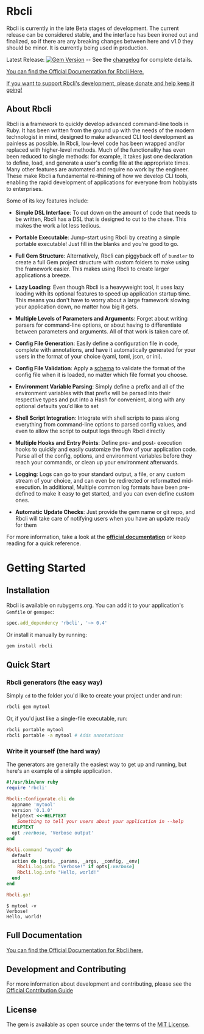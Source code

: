# Rbcli

Rbcli is currently in the late Beta stages of development. The current release can be considered stable, and the interface has been ironed out and finalized, so if there are any breaking changes between here and v1.0 they should be minor. It is currently being used in production.

Latest Release: [![Gem Version](https://badge.fury.io/rb/rbcli.svg)](https://badge.fury.io/rb/rbcli) -- See the [changelog][changelog] for complete details.

[You can find the Official Documentation for Rbcli Here.][documentation_home]

[If you want to support Rbcli's development, please donate and help keep it going!][documentation_whoami]

## About Rbcli

Rbcli is a framework to quickly develop advanced command-line tools in Ruby. It has been written from the ground up with the needs of the modern technologist in mind, designed to make advanced CLI tool development as painless as possible. In Rbcli, low-level code has been wrapped and/or replaced with higher-level methods. Much of the functionality has even been reduced to single methods: for example, it takes just one declaration to define, load, and generate a user's config file at the appropriate times. Many other features are automated and require no work by the engineer. These make Rbcli a fundamental re-thining of how we develop CLI tools, enabling the rapid development of applications for everyone from hobbyists to enterprises.

Some of its key features include:

* __Simple DSL Interface__: To cut down on the amount of code that needs to be written, Rbcli has a DSL that is designed to cut to the chase. This makes the work a lot less tedious.

* __Portable Executable__: Jump-start using Rbcli by creating a simple portable executable! Just fill in the blanks and you're good to go.

* __Full Gem Structure__: Alternatively, Rbcli can piggyback off of `bundler` to create a full Gem project structure with custom folders to make using the framework easier. This makes using Rbcli to create larger applications a breeze.

* __Lazy Loading__: Even though Rbcli is a heavyweight tool, it uses lazy loading with its optional features to speed up application startup time. This means you don't have to worry about a large framework slowing your application down, no matter how big it gets.

* __Multiple Levels of Parameters and Arguments__: Forget about writing parsers for command-line options, or about having to differentiate between parameters and arguments. All of that work is taken care of.

* __Config File Generation__: Easily define a configuration file in code, complete with annotations, and have it automatically generated for your users in the format of your choice (yaml, toml, json, or ini).

* __Config File Validation__: Apply a [schema](https://json-schema.org) to validate the format of the config file when it is loaded, no matter which file format you choose.

* __Environment Variable Parsing__: Simply define a prefix and all of the environment variables with that prefix will be parsed into their respective types and put into a Hash for convenient, along with any optional defaults you'd like to set

* __Shell Script Integration__: Integrate with shell scripts to pass along everything from command-line options to parsed config values, and even to allow the script to output logs through Rbcli directly

* __Multiple Hooks and Entry Points__: Define pre- and post- execution hooks to quickly and easily customize the flow of your application code. Parse all of the config, options, and environment variables before they reach your commands, or clean up your environment afterwards.

* __Logging__: Logs can go to your standard output, a file, or any custom stream of your choice, and can even be redirected or reformatted mid-execution. In additional, Multiple common log formats have been pre-defined to make it easy to get started, and you can even define custom ones.

* __Automatic Update Checks__: Just provide the gem name or git repo, and Rbcli will take care of notifying users when you have an update ready for them

For more information, take a look at the __[official documentation][documentation_home]__ or keep reading for a quick reference.

# Getting Started

## Installation

Rbcli is available on rubygems.org. You can add it to your application's `Gemfile` or `gemspec`:

```ruby
spec.add_dependency 'rbcli', '~> 0.4'
```

Or install it manually by running:

```bash
gem install rbcli
```

## Quick Start

### Rbcli generators (the easy way)

Simply `cd` to the folder you'd like to create your project under and run:

```bash
rbcli gem mytool
```

Or, if you'd just like a single-file executable, run:

```bash
rbcli portable mytool
rbcli portable -a mytool # Adds annotations
```

### Write it yourself (the hard way)

The generators are generally the easiest way to get up and running, but here's an example of a simple application.

```ruby
#!/usr/bin/env ruby
require 'rbcli'

Rbcli::Configurate.cli do
  appname 'mytool'
  version '0.1.0'
  helptext <<~HELPTEXT
    Something to tell your users about your application in --help
  HELPTEXT
  opt :verbose, 'Verbose output'
end

Rbcli.command "mycmd" do
  default
  action do |opts, _params, _args, _config, _env|
    Rbcli.log.info "Verbose!" if opts[:verbose]
    Rbcli.log.info "Hello, world!"
  end
end

Rbcli.go!
```

```shell
$ mytool -v
Verbose!
Hello, world!
```

## Full Documentation

[You can find the Official Documentation for Rbcli here.][documentation_home]

## Development and Contributing

For more information about development and contributing, please see the [Official Contribution Guide][documentation_development]

## License

The gem is available as open source under the terms of the [MIT License][license_text].

[documentation_home]: https://akhoury6.github.io/rbcli
[documentation_quickref]: https://akhoury6.github.io/rbcli/quick_reference
[documentation_development]: https://akhoury6.github.io/rbcli/development/contributing/
[documentation_whoami]: https://akhoury6.github.io/rbcli/whoami/
[license_text]: https://github.com/akhoury6/rbcli/blob/master/LICENSE.txt
[changelog]: https://github.com/akhoury6/rbcli/blob/master/CHANGELOG.md
